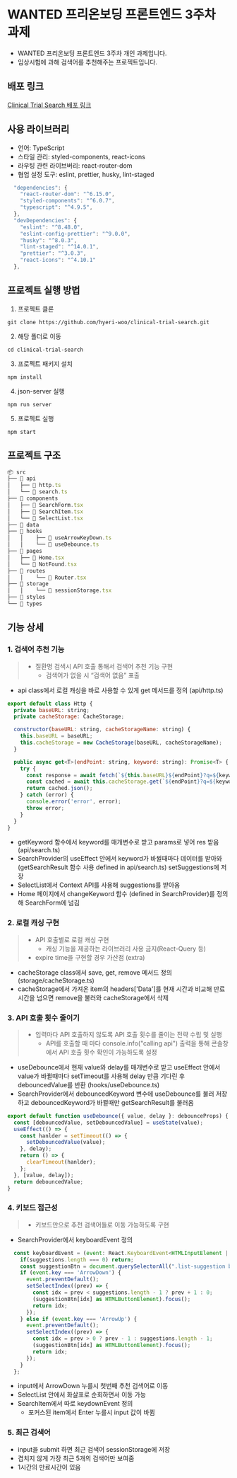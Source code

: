 # WANTED 프리온보딩 프론트엔드 3주차 과제

- WANTED 프리온보딩 프론트엔드 3주차 개인 과제입니다.
- 임상시험에 과해 검색어를 추천해주는 프로젝트입니다.

## 배포 링크

<a href="clinical-trial-search.netlify.app">Clinical Trial Search 배포 링크</a>

## 사용 라이브러리

- 언어: TypeScript
- 스타일 관리: styled-components, react-icons
- 라우팅 관련 라이브버리: react-router-dom
- 협업 설정 도구: eslint, prettier, husky, lint-staged

```js
  "dependencies": {
    "react-router-dom": "^6.15.0",
    "styled-components": "^6.0.7",
    "typescript": "^4.9.5",
  },
  "devDependencies": {
    "eslint": "^8.48.0",
    "eslint-config-prettier": "^9.0.0",
    "husky": "^8.0.3",
    "lint-staged": "^14.0.1",
    "prettier": "^3.0.3",
    "react-icons": "^4.10.1"
  },
```

## 프로젝트 실행 방법

1. 프로젝트 클론

```
git clone https://github.com/hyeri-woo/clinical-trial-search.git
```

2. 해당 폴더로 이동

```
cd clinical-trial-search
```

3. 프로젝트 패키지 설치

```
npm install
```

4. json-server 실행

```
npm run server
```

5. 프로젝트 실행

```
npm start
```

## 프로젝트 구조

```js
📦 src
├── 📂 api
│   ├── 📄 http.ts
│   └── 📄 search.ts
├── 📂 components
│   ├── 📄 SearchForm.tsx
│   ├── 📄 SearchItem.tsx
│   └── 📄 SelectList.tsx
├── 📂 data
├── 📂 hooks
│   │    ├── 📄 useArrowKeyDown.ts
│   │    └── 📄 useDebounce.ts
├── 📂 pages
│   ├── 📄 Home.tsx
│   └── 📄 NotFound.tsx
├── 📂 routes
│   │    └── 📄 Router.tsx
├── 📂 storage
│   │    └── 📄 sessionStorage.tsx
├── 📂 styles
└── 📂 types
```

## 기능 상세

### 1. 검색어 추천 기능

> - 질환명 검색시 API 호출 통해서 검색어 추천 기능 구현
>   - 검색어가 없을 시 “검색어 없음” 표출

- api class에서 로컬 캐싱을 바로 사용할 수 있게 get 메서드를 정의 (api/http.ts)

```js
export default class Http {
  private baseURL: string;
  private cacheStorage: CacheStorage;

  constructor(baseURL: string, cacheStorageName: string) {
    this.baseURL = baseURL;
    this.cacheStorage = new CacheStorage(baseURL, cacheStorageName);
  }

  public async get<T>(endPoint: string, keyword: string): Promise<T> {
    try {
      const response = await fetch(`${this.baseURL}${endPoint}?q=${keyword}`);
      const cached = await this.cacheStorage.get(`${endPoint}?q=${keyword}`, response);
      return cached.json();
    } catch (error) {
      console.error('error', error);
      throw error;
    }
  }
}
```

- getKeyword 함수에서 keyword를 매개변수로 받고 params로 넣어 res 받음 (api/search.ts)
- SearchProvider의 useEffect 안에서 keyword가 바뀔때마다 데이터를 받아와 (getSearchResult 함수 사용 defined in api/search.ts) setSuggestions에 저장
- SelectList에서 Context API를 사용해 suggestions를 받아옴
- Home 페이지에서 changeKeyword 함수 (defined in SearchProvider)를 정의해 SearchForm에 넘김

### 2. 로컬 캐싱 구현

> - API 호출별로 로컬 캐싱 구현
>   - 캐싱 기능을 제공하는 라이브러리 사용 금지(React-Query 등)
> - expire time을 구현할 경우 가산점 (extra)

- cacheStorage class에서 save, get, remove 메서드 정의 (storage/cacheStorage.ts)
- cacheStorage에서 가져온 item의 headers['Data']를 현재 시간과 비교해 만료시간을 넘으면 remove을 불러와 cacheStorage에서 삭제

### 3. API 호출 횟수 줄이기

> - 입력마다 API 호출하지 않도록 API 호출 횟수를 줄이는 전략 수립 및 실행
>   - API를 호출할 때 마다 console.info("calling api") 출력을 통해 콘솔창에서 API 호출 횟수 확인이 가능하도록 설정

- useDebounce에서 현재 value와 delay를 매개변수로 받고 useEffect 안에서 value가 바뀔때마다 setTimeout를 사용해 delay 만큼 기다린 후 debouncedValue를 반환 (hooks/useDebounce.ts)
- SearchProvider에서 debouncedKeyword 변수에 useDebounce를 불러 저장하고 debouncedKeyword가 바뀔때만 getSearchResult를 불러옴

```js
export default function useDebounce({ value, delay }: debounceProps) {
  const [debouncedValue, setDebouncedValue] = useState(value);
  useEffect(() => {
    const hanlder = setTimeout(() => {
      setDebouncedValue(value);
    }, delay);
    return () => {
      clearTimeout(hanlder);
    };
  }, [value, delay]);
  return debouncedValue;
}
```

### 4. 키보드 접근성

> - 키보드만으로 추천 검색어들로 이동 가능하도록 구현

- SearchProvider에서 keyboardEvent 정의

```js
  const keyboardEvent = (event: React.KeyboardEvent<HTMLInputElement | HTMLUListElement>) => {
    if(suggestions.length === 0) return;
    const suggestionBtn = document.querySelectorAll(".list-suggestion button");
    if (event.key === 'ArrowDown') {
      event.preventDefault();
      setSelectIndex((prev) => {
        const idx = prev < suggestions.length - 1 ? prev + 1 : 0;
        (suggestionBtn[idx] as HTMLButtonElement).focus();
        return idx;
      });
    } else if (event.key === 'ArrowUp') {
      event.preventDefault();
      setSelectIndex((prev) => {
        const idx = prev > 0 ? prev - 1 : suggestions.length - 1;
        (suggestionBtn[idx] as HTMLButtonElement).focus();
        return idx;
      });
    }
  };
```

- input에서 ArrowDown 누를시 첫번째 추천 검색어로 이동
- SelectList 안에서 화살표로 순회하면서 이동 가능
- SearchItem에서 따로 keydownEvent 정의
  - 포커스된 item에서 Enter 누를시 input 값이 바뀜

### 5. 최근 검색어

- input을 submit 하면 최근 검색어 sessionStorage에 저장
- 겹치지 않게 가장 최근 5개의 검색어만 보여줌
- 1시간의 만료시간이 있음
